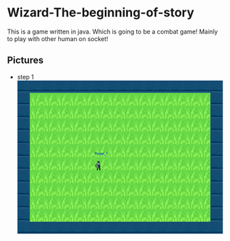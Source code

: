 # Wizard-The-beginning-of-story

This is a game written in java. Which is going to be a combat game!
Mainly to play with other human on socket!


## Pictures
- step 1
![Alt text](images/step_1.png)
